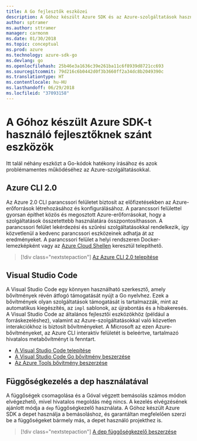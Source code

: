 ```yaml
---
title: A Go fejlesztők eszközei
description: A Góhoz készült Azure SDK és az Azure-szolgáltatások használatára szolgáló eszközök
author: sptramer
ms.author: sttramer
manager: carmonm
ms.date: 01/30/2018
ms.topic: conceptual
ms.prod: azure
ms.technology: azure-sdk-go
ms.devlang: go
ms.openlocfilehash: 25b46e3a1636c39e261ba11c6f8939d8721cc693
ms.sourcegitcommit: 79d216c6b0442d0f3b3660ff2a34dc8b2049390c
ms.translationtype: HT
ms.contentlocale: hu-HU
ms.lasthandoff: 06/29/2018
ms.locfileid: "37093158"
---
```

# <a name="tools-for-developers-using-the-azure-sdk-for-go"></a>A Góhoz készült Azure SDK-t használó fejlesztőknek szánt eszközök

Itt talál néhány eszközt a Go-kódok hatékony írásához és azok problémamentes működéséhez az Azure-szolgáltatásokkal.

## <a name="azure-cli-20"></a>Azure CLI 2.0

Az Azure 2.0 CLI parancssori felületet biztosít az előfizetésekben az Azure-erőforrások létrehozásához és konfigurálásához. A parancssori felülettel gyorsan építhet közös és megosztott Azure-erőforrásokat, hogy a szolgáltatások összetettebb használatára összpontosíthasson. A parancssori felület lekérdezési és szűrési szolgáltatásokkal rendelkezik, így közvetlenül a kedvenc parancssori eszközeinek adhatja át az eredményeket. A parancssori felület a helyi rendszeren Docker-lemezképként vagy az [Azure Cloud Shellen](https://docs.microsoft.com/en-us/azure/cloud-shell/overview) keresztül telepíthető.

> [!div class="nextstepaction"]
> [Az Azure CLI 2.0 telepítése](/cli/azure/install-azure-cli)

## <a name="visual-studio-code"></a>Visual Studio Code

A Visual Studio Code egy könnyen használható szerkesztő, amely bővítmények révén átfogó támogatását nyújt a Go nyelvhez. Ezek a bővítmények olyan szolgáltatások támogatását is tartalmazzák, mint az automatikus kiegészítés, az `impl` sablonok, az újrabontás és a hibakeresés. A Visual Studio Code az általános fejlesztői eszközökhöz (például a forráskezeléshez), valamint az Azure-szolgáltatásokkal való közvetlen interakciókhoz is biztosít bővítményeket. A Microsoft az ezen Azure-bővítményeket, az Azure CLI interaktív felületét is beleértve, tartalmazó hivatalos metabővítményt is fenntart.

* [A Visual Studio Code telepítése](https://code.visualstudio.com/Download)
* [A Visual Studio Code Go bővítmény beszerzése](https://code.visualstudio.com/docs/languages/go)
* [Az Azure Tools bővítmény beszerzése](https://marketplace.visualstudio.com/items?itemName=ms-vscode.vscode-azureextensionpack)

## <a name="dependency-management-with-dep"></a>Függőségkezelés a dep használatával

A függőségek csomagolása és a Góval végzett bemásolás számos módon elvégezhető, mivel hivatalos megoldás még nincs. A kezelés elvégzésének ajánlott módja a `dep` függőségkezelő használata. A Góhoz készült Azure SDK a depet használja a bemásoláshoz, és garantáltan megfelelően szerzi be a függőségeket bármely más, a depet használó projekthez is.

> [!div class="nextstepaction"]
> [A dep függőségkezelő beszerzése](https://github.com/golang/dep)
